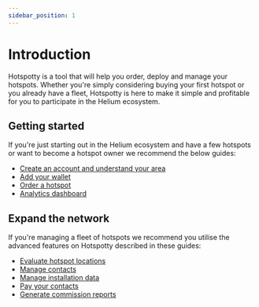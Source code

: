 ```yaml
---
sidebar_position: 1
---
```


# Introduction

Hotspotty is a tool that will help you order, deploy and manage your hotspots. Whether you're simply considering buying your first hotspot or you already have a fleet, Hotspotty is here to make it simple and profitable for you to participate in the Helium ecosystem.

## Getting started

If you're just starting out in the Helium ecosystem and have a few hotspots or want to become a hotspot owner we recommend the below guides:

- [Create an account and understand your area](./getting-started/create-an-account-and-understand-your-area.md)
- [Add your wallet](./getting-started/add-your-wallet.md)
- [Order a hotspot](./getting-started/order-a-hotspot.md)
- [Analytics dashboard](./getting-started/analytics-dashboard.md)

## Expand the network

If you're managing a fleet of hotspots we recommend you utilise the advanced features on Hotspotty described in these guides:

- [Evaluate hotspot locations](./expand-the-network/evaluate-hotspot-locations.md)
- [Manage contacts](./expand-the-network/manage-contacts.md)
- [Manage installation data](./expand-the-network/manage-installation-data.md)
- [Pay your contacts](./expand-the-network/pay-your-contacts.md)
- [Generate commission reports](./expand-the-network/generate-commission-reports.md)
